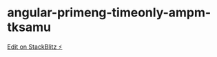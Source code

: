 # angular-primeng-timeonly-ampm-tksamu

[Edit on StackBlitz ⚡️](https://stackblitz.com/edit/angular-primeng-timeonly-ampm-tksamu)
